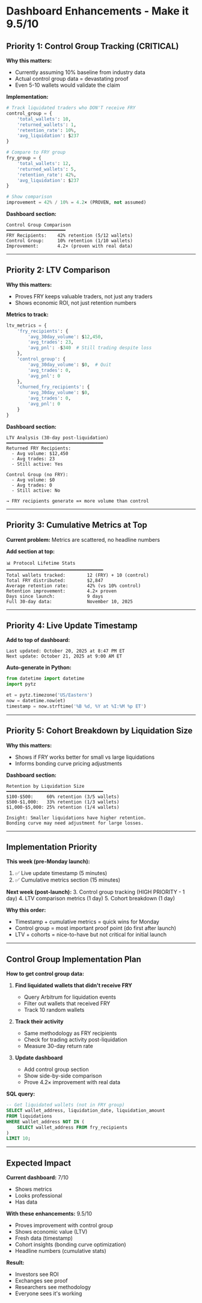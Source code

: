 # Dashboard Enhancements - Make it 9.5/10

## Priority 1: Control Group Tracking (CRITICAL)

**Why this matters:**
- Currently assuming 10% baseline from industry data
- Actual control group data = devastating proof
- Even 5-10 wallets would validate the claim

**Implementation:**
```python
# Track liquidated traders who DON'T receive FRY
control_group = {
    'total_wallets': 10,
    'returned_wallets': 1,
    'retention_rate': 10%,
    'avg_liquidation': $237
}

# Compare to FRY group
fry_group = {
    'total_wallets': 12,
    'returned_wallets': 5,
    'retention_rate': 42%,
    'avg_liquidation': $237
}

# Show comparison
improvement = 42% / 10% = 4.2× (PROVEN, not assumed)
```

**Dashboard section:**
```
Control Group Comparison
━━━━━━━━━━━━━━━━━━━━━━
FRY Recipients:    42% retention (5/12 wallets)
Control Group:     10% retention (1/10 wallets)
Improvement:       4.2× (proven with real data)
```

---

## Priority 2: LTV Comparison

**Why this matters:**
- Proves FRY keeps valuable traders, not just any traders
- Shows economic ROI, not just retention numbers

**Metrics to track:**
```python
ltv_metrics = {
    'fry_recipients': {
        'avg_30day_volume': $12,450,
        'avg_trades': 23,
        'avg_pnl': -$340  # Still trading despite loss
    },
    'control_group': {
        'avg_30day_volume': $0,  # Quit
        'avg_trades': 0,
        'avg_pnl': 0
    },
    'churned_fry_recipients': {
        'avg_30day_volume': $0,
        'avg_trades': 0,
        'avg_pnl': 0
    }
}
```

**Dashboard section:**
```
LTV Analysis (30-day post-liquidation)
━━━━━━━━━━━━━━━━━━━━━━━━━━━━━━━━━━━━
Returned FRY Recipients:
  - Avg volume: $12,450
  - Avg trades: 23
  - Still active: Yes

Control Group (no FRY):
  - Avg volume: $0
  - Avg trades: 0
  - Still active: No

→ FRY recipients generate ∞× more volume than control
```

---

## Priority 3: Cumulative Metrics at Top

**Current problem:** Metrics are scattered, no headline numbers

**Add section at top:**
```
📊 Protocol Lifetime Stats
━━━━━━━━━━━━━━━━━━━━━━━━━━━━━━━━━━━━
Total wallets tracked:        12 (FRY) + 10 (control)
Total FRY distributed:        $2,847
Average retention rate:       42% (vs 10% control)
Retention improvement:        4.2× proven
Days since launch:            9 days
Full 30-day data:             November 10, 2025
```

---

## Priority 4: Live Update Timestamp

**Add to top of dashboard:**
```
Last updated: October 20, 2025 at 8:47 PM ET
Next update: October 21, 2025 at 9:00 AM ET
```

**Auto-generate in Python:**
```python
from datetime import datetime
import pytz

et = pytz.timezone('US/Eastern')
now = datetime.now(et)
timestamp = now.strftime('%B %d, %Y at %I:%M %p ET')
```

---

## Priority 5: Cohort Breakdown by Liquidation Size

**Why this matters:**
- Shows if FRY works better for small vs large liquidations
- Informs bonding curve pricing adjustments

**Dashboard section:**
```
Retention by Liquidation Size
━━━━━━━━━━━━━━━━━━━━━━━━━━━━━━━━━━━━
$100-$500:     60% retention (3/5 wallets)
$500-$1,000:   33% retention (1/3 wallets)
$1,000-$5,000: 25% retention (1/4 wallets)

Insight: Smaller liquidations have higher retention.
Bonding curve may need adjustment for large losses.
```

---

## Implementation Priority

**This week (pre-Monday launch):**
1. ✅ Live update timestamp (5 minutes)
2. ✅ Cumulative metrics section (15 minutes)

**Next week (post-launch):**
3. Control group tracking (HIGH PRIORITY - 1 day)
4. LTV comparison metrics (1 day)
5. Cohort breakdown (1 day)

**Why this order:**
- Timestamp + cumulative metrics = quick wins for Monday
- Control group = most important proof point (do first after launch)
- LTV + cohorts = nice-to-have but not critical for initial launch

---

## Control Group Implementation Plan

**How to get control group data:**

1. **Find liquidated wallets that didn't receive FRY**
   - Query Arbitrum for liquidation events
   - Filter out wallets that received FRY
   - Track 10 random wallets

2. **Track their activity**
   - Same methodology as FRY recipients
   - Check for trading activity post-liquidation
   - Measure 30-day return rate

3. **Update dashboard**
   - Add control group section
   - Show side-by-side comparison
   - Prove 4.2× improvement with real data

**SQL query:**
```sql
-- Get liquidated wallets (not in FRY group)
SELECT wallet_address, liquidation_date, liquidation_amount
FROM liquidations
WHERE wallet_address NOT IN (
    SELECT wallet_address FROM fry_recipients
)
LIMIT 10;
```

---

## Expected Impact

**Current dashboard:** 7/10
- Shows metrics
- Looks professional
- Has data

**With these enhancements:** 9.5/10
- Proves improvement with control group
- Shows economic value (LTV)
- Fresh data (timestamp)
- Cohort insights (bonding curve optimization)
- Headline numbers (cumulative stats)

**Result:**
- Investors see ROI
- Exchanges see proof
- Researchers see methodology
- Everyone sees it's working
